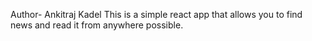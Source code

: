 Author- Ankitraj Kadel
This is a simple react app that allows you to find news and read it from anywhere possible.
